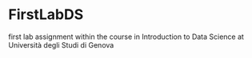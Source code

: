 # FirstLabDS
first lab assignment within the course in Introduction to Data Science at Università degli Studi di Genova
